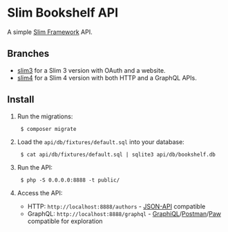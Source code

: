 # Slim Bookshelf API

A simple [Slim Framework][1] API.

## Branches

* [slim3](https://github.com/akrabat/slim-bookshelf-api/tree/slim3) for a Slim 3 version with OAuth and a website.
* [slim4](https://github.com/akrabat/slim-bookshelf-api) for a Slim 4 version with both HTTP and a GraphQL APIs.

## Install

1. Run the migrations:

        $ composer migrate


2. Load the `api/db/fixtures/default.sql` into your database:

        $ cat api/db/fixtures/default.sql | sqlite3 api/db/bookshelf.db


3. Run the API:

        $ php -S 0.0.0.0:8888 -t public/


4. Access the API:

   * HTTP: `http://localhost:8888/authors` - [JSON-API][2] compatible
   * GraphQL: `http://localhost:8888/graphql` - [GraphiQL][3]/[Postman][4]/[Paw][5] compatible for exploration


[1]: https://www.slimframework.com
[2]: https://jsonapi.org
[3]: https://chrome.google.com/webstore/detail/graphiql-extension/jhbedfdjpmemmbghfecnaeeiokonjclb
[4]: https://www.postman.com
[5]: https://paw.cloud
